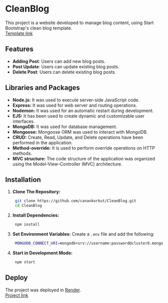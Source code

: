# CleanBlog
This project is a website developed to manage blog content, using Start Bootstrap's clean blog template.  
[Template link](https://startbootstrap.com/theme/clean-blog)  
## Features  
- **Adding Post**: Users can add new blog posts.
- **Post Update**: Users can update existing blog posts.
- **Delete Post**: Users can delete existing blog posts.
## Libraries and Packages
- **Node.js:** It was used to execute server-side JavaScript code.
- **Express:** It was used for web server and routing operations.
- **Nodemon:** It was used for an automatic restart during development.
- **EJS:** It has been used to create dynamic and customizable user interfaces.
- **MongoDB:** It was used for database management.
- **Mongoose:** Mongoose ORM was used to interact with MongoDB.
- **CRUD:** Create, Read, Update, and Delete operations have been performed in the application.
- **Method-override:** It is used to perform override operations on HTTP methods.
- **MVC structure:** The code structure of the application was organized using the Model-View-Controller (MVC) architecture.
## Installation
1. **Clone The Repository:**
   ```bash
    git clone https://github.com/canankorkut/CleanBlog.git
    cd CleanBlog
    ```
2. **Install Dependencies:**
   ```bash
    npm install
    ```
3. **Set Environment Variables:**
   Create a `.env` file and add the following:
   ```bash
    MONGODB_CONNECT_URI=mongodb+srv://username:password@cluster0.mongodb.net/database
    ```
5. **Start in Development Mode:**
   ```bash
    npm start
   ```
## Deploy
The project was deployed in [Render](https://render.com/).  
[Project link](cleanblog-jc4r.onrender.com/)
